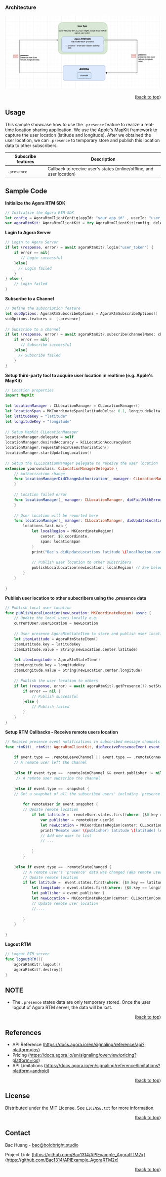 <a name="readme-top"></a>


### Architecture

![alt text](../../../../MyAssets/Arch_LocationSharing.png)


<p align="right">(<a href="#readme-top">back to top</a>)</p>



<!-- USAGE EXAMPLES -->
## Usage

This sample showcase how to use the `.presence` feature to realize a real-time location sharing application. We use the Apple's MapKit framework to capture the user location (latitude and longitude). After we obtained the user location, we can `.presence` to temporary store and publish this location data to other subscribers. 
 

| Subscribe features | Description |
| --- | --- |
| `.presence` | Callback to receive user's states (online/offline, and user location)  |



<!-- Sample Code -->
## Sample Code

**Initialize the Agora RTM SDK**
```swift
// Initialize the Agora RTM SDK
let config = AgoraRtmClientConfig(appId: "your_app_id" , userId: "user_id")
var agoraRtmKit: AgoraRtmClientKit = try AgoraRtmClientKit(config, delegate: self)
```

**Login to Agora Server**
```swift
// Login to Agora Server
if let (response, error) = await agoraRtmKit?.login("user_token") {
    if error == nil{
       // Login successful
    }else{
      // Login failed
    }
} else {
    // Login failed
}
```

**Subscribe to a Channel**
```swift
// Define the subscription feature
let subOptions: AgoraRtmSubscribeOptions = AgoraRtmSubscribeOptions()
subOptions.features =  [.presence]

// Subscribe to a channel  
if let (response, error) = await agoraRtmKit?.subscribe(channelName: channelName, option: subOptions){
    if error == nil{
       // Subscribe successful
    }else{
      // Subscribe failed
    }
}
```

**Setup third-party tool to acquire user location in realtime (e.g. Apple's MapKit)**
```swift
// Location properties
import MapKit

let locationManager : CLLocationManager = CLLocationManager()
let locationSpan = MKCoordinateSpan(latitudeDelta: 0.1, longitudeDelta: 0.1)
let latitudeKey = "latitude"
let longitudeKey = "longitude"

// Setup MapKit CLLocationManager
locationManager.delegate = self
locationManager.desiredAccuracy = kCLLocationAccuracyBest
locationManager.requestWhenInUseAuthorization()
locationManager.startUpdatingLocation()

// Setup the CLLLocationManager Delegate to receive the user location 
extension yourownclass: CLLocationManagerDelegate {
    // Authorization change
    func locationManagerDidChangeAuthorization(_ manager: CLLocationManager) {
    }

    // Location failed error
    func locationManager(_ manager: CLLocationManager, didFailWithError error: Error) {
    }

    // User location will be reported here
    func locationManager(_ manager: CLLocationManager, didUpdateLocations locations: [CLLocation]) {
        locations.last.map {
            let localRegion = MKCoordinateRegion(
                center: $0.coordinate,
                span: locationSpan
            )
            print("Bac's didUpdateLocations latitude \(localRegion.center.latitude) longitude \(localRegion.center.longitude) ")

            // Publish user location to other subscribers
            publishLocalLocation(newLocation: localRegion) // See below
        }
    } 

}

```

**Publish user location to other subscribers using the .presence data**
```swift
// Publish local user location
func publishLocalLocation(newLocation: MKCoordinateRegion) async {
    // Update the local users locally e.g. 
    currentUser.userLocation = newLocation
    
    // User presence AgoraRtmStateItem to store and publish user location
    let itemLatitude = AgoraRtmStateItem()
    itemLatitude.key = latitudeKey
    itemLatitude.value = String(newLocation.center.latitude) 
    
    let itemLongitude = AgoraRtmStateItem()
    itemLongitude.key = longitudeKey
    itemLongitude.value = String(newLocation.center.longitude)
    
    // Publish the user location to others 
    if let (response, error) = await agoraRtmKit?.getPresence()?.setState(channelName: mainChannel, channelType: .message, items: [itemLatitude, itemLongitude]){
        if error == nil {
            // Publish successful
        }else { 
            // Publish failed
        }
    }
}

```

**Setup RTM Callbacks - Receive remote users location**
```swift
// Receive presence event notifications in subscribed message channels and joined stream channels.
func rtmKit(_ rtmKit: AgoraRtmClientKit, didReceivePresenceEvent event: AgoraRtmPresenceEvent) {

    if event.type == .remoteLeaveChannel || event.type == .remoteConnectionTimeout {
    // A remote user left the channel
        
    }else if event.type == .remoteJoinChannel && event.publisher != nil {
     // A remote user subscribe the channel
        
    }else if event.type == .snapshot {
    // Get a snapshot of all the subscribed users' including 'presence' data when the user first joined)

        for remoteUser in event.snapshot {
        // Update remote location
            if let latitude =  remoteUser.states.first(where: {$0.key == latitudeKey})?.value, let longitude = remoteUser.states.first(where: {$0.key == longitudeKey})?.value{
                var publisher = remoteUser.userId
                let newLocation = MKCoordinateRegion(center: CLLocationCoordinate2D(latitude: Double(latitude) ?? 0.0, longitude: Double(longitude) ?? 0.0), span: locationSpan)
                print("Remote user \(publisher) latitude \(latitude) longitude \(longitude) ")
                // Add new user to list
                // ...

            }
        }
        
    }else if event.type == .remoteStateChanged {
        // A remote user's 'presence' data was changed (aka remote user updated their location)
        // Update remote location
        if let latitude =  event.states.first(where: {$0.key == latitudeKey})?.value, 
            let longitude = event.states.first(where: {$0.key == longitudeKey})?.value, 
            let publisher = event.publisher {
            let newLocation = MKCoordinateRegion(center: CLLocationCoordinate2D(latitude: Double(latitude) ?? 0.0, longitude: Double(longitude) ?? 0.0), span: locationSpan)
            // Update remote user location 
            //....
        
        }
    }
    
}

```


**Logout RTM**
```swift
// Logout RTM server
func logoutRTM(){
    agoraRtmKit?.logout()
    agoraRtmKit?.destroy()
}
```


<!-- NOTE-->
## NOTE

- The `.presence` states data are only temporary stored. Once the user logout of Agora RTM server, the data will be lost.  


<p align="right">(<a href="#readme-top">back to top</a>)</p>





<!-- RTM API Limitation -->
## References

- API Reference (https://docs.agora.io/en/signaling/reference/api?platform=ios)
- Pricing (https://docs.agora.io/en/signaling/overview/pricing?platform=ios)
- API Limitations (https://docs.agora.io/en/signaling/reference/limitations?platform=android)



<p align="right">(<a href="#readme-top">back to top</a>)</p>





<!-- LICENSE -->
## License

Distributed under the MIT License. See `LICENSE.txt` for more information.

<p align="right">(<a href="#readme-top">back to top</a>)</p>



<!-- CONTACT -->
## Contact

Bac Huang  - bac@boldbright.studio

Project Link: [https://github.com/Bac1314/APIExample_AgoraRTM2x](https://github.com/Bac1314/APIExample_AgoraRTM2x)

<p align="right">(<a href="#readme-top">back to top</a>)</p>



